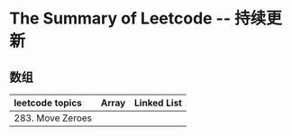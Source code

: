 # The Summary of Leetcode -- 持续更新

## 数组
|    leetcode topics    | Array | Linked List | 
| :-------------------- |:----:|:----:|
| 283. Move Zeroes |  |
